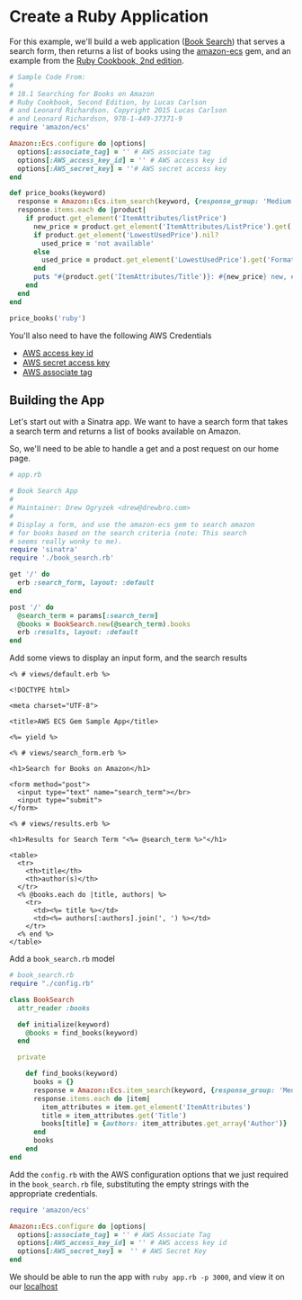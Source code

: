 # Create a Ruby Application  

For this example, we'll build a web application ([Book Search](https://github.com/DrewBro-Designs/book_search.rb)) that serves a search form, then returns a list of books using the [amazon-ecs](https://github.com/jugend/amazon-ecs) gem, and an example from the [Ruby Cookbook, 2nd edition](http://www.amazon.com/Ruby-Cookbook-Lucas-Carlson/dp/1449373712).  
  
```ruby
# Sample Code From:
#
# 18.1 Searching for Books on Amazon
# Ruby Cookbook, Second Edition, by Lucas Carlson
# and Leonard Richardson. Copyright 2015 Lucas Carlson
# and Leonard Richardson, 978-1-449-37371-9
require 'amazon/ecs'

Amazon::Ecs.configure do |options|
  options[:associate_tag] = '' # AWS associate tag
  options[:AWS_access_key_id] = '' # AWS access key id
  options[:AWS_secret_key] = ''# AWS secret access key
end

def price_books(keyword)
  response = Amazon::Ecs.item_search(keyword, {response_group: 'Medium', sort: 'salesrank'})
  response.items.each do |product|
    if product.get_element('ItemAttributes/listPrice')
      new_price = product.get_element('ItemAttributes/ListPrice').get('FormattedPrice')
      if product.get_element('LowestUsedPrice').nil?
        used_price = 'not available'
      else
        used_price = product.get_element('LowestUsedPrice').get('FormattedPrice')
      end
      puts "#{product.get('ItemAttributes/Title')}: #{new_price} new, #{used_price} used."
    end
  end
end

price_books('ruby')
```
  
You'll also need to have the following AWS Credentials  

  * [AWS access key id](http://docs.aws.amazon.com/AWSSimpleQueueService/latest/SQSGettingStartedGuide/AWSCredentials.html)
  * [AWS secret access key](http://docs.aws.amazon.com/AWSSimpleQueueService/latest/SQSGettingStartedGuide/AWSCredentials.html)
  * [AWS associate tag](http://docs.aws.amazon.com/AWSECommerceService/latest/DG/becomingAssociate.html)

## Building the App
Let's start out with a Sinatra app. We want to have a search form that takes a search term and returns a list of books available on Amazon.  
  
So, we'll need to be able to handle a get and a post request on our home page.
```ruby
# app.rb

# Book Search App
#
# Maintainer: Drew Ogryzek <drew@drewbro.com>
#
# Display a form, and use the amazon-ecs gem to search amazon
# for books based on the search criteria (note: This search
# seems really wonky to me).
require 'sinatra'
require './book_search.rb'

get '/' do
  erb :search_form, layout: :default
end

post '/' do
  @search_term = params[:search_term]
  @books = BookSearch.new(@search_term).books
  erb :results, layout: :default
end
```
Add some views to display an input form, and the search results
```erb
<% # views/default.erb %>

<!DOCTYPE html>

<meta charset="UTF-8">

<title>AWS ECS Gem Sample App</title>

<%= yield %>
```
```erb
<% # views/search_form.erb %>

<h1>Search for Books on Amazon</h1>

<form method="post">
  <input type="text" name="search_term"></br>
  <input type="submit">
</form>
```
```erb
<% # views/results.erb %>

<h1>Results for Search Term "<%= @search_term %>"</h1>

<table>
  <tr>
    <th>title</th>
    <th>author(s)</th>
  </tr>
  <% @books.each do |title, authors| %>
    <tr>
      <td><%= title %></td>
      <td><%= authors[:authors].join(', ') %></td>
    </tr>
  <% end %>
</table>
```
Add a `book_search.rb` model
```ruby
# book_search.rb
require "./config.rb"

class BookSearch
  attr_reader :books

  def initialize(keyword)
    @books = find_books(keyword)
  end

  private

    def find_books(keyword)
      books = {}
      response = Amazon::Ecs.item_search(keyword, {response_group: 'Medium', sort: 'salesrank'})
      response.items.each do |item|
        item_attributes = item.get_element('ItemAttributes')
        title = item_attributes.get('Title')
        books[title] = {authors: item_attributes.get_array('Author')}
      end
      books
    end
end
```
Add the `config.rb` with the AWS configuration options that we just required in the `book_search.rb` file, substituting the empty strings with the appropriate credentials.
```ruby
require 'amazon/ecs'

Amazon::Ecs.configure do |options|
  options[:associate_tag] = '' # AWS Associate Tag
  options[:AWS_access_key_id] = '' # AWS access key id
  options[:AWS_secret_key] =  '' # AWS Secret Key
end
```
We should be able to run the app with `ruby app.rb -p 3000`, and view it on our [localhost](http://locahost:3000)
